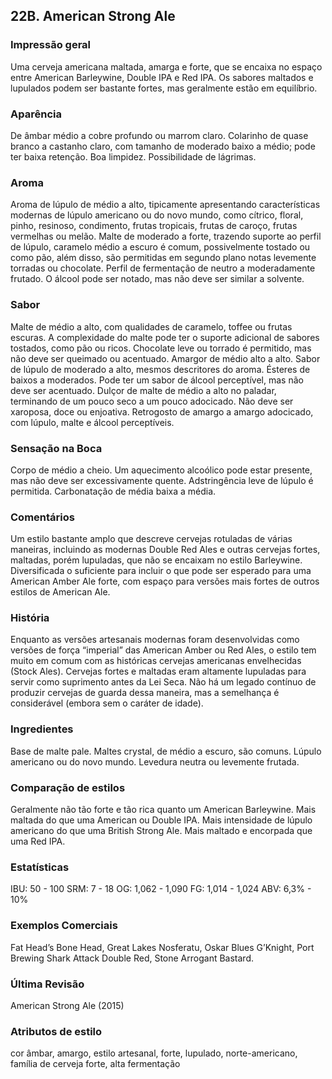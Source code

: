 ## 22B. American Strong Ale

### Impressão geral

Uma cerveja americana maltada, amarga e forte, que se encaixa no espaço entre American Barleywine, Double IPA e Red IPA. Os sabores maltados e lupulados podem ser bastante fortes, mas geralmente estão em equilíbrio.

### Aparência

De âmbar médio a cobre profundo ou marrom claro. Colarinho de quase branco a castanho claro, com tamanho de moderado baixo a médio; pode ter baixa retenção. Boa limpidez. Possibilidade de lágrimas.

### Aroma

Aroma de lúpulo de médio a alto, tipicamente apresentando características modernas de lúpulo americano ou do novo mundo, como cítrico, floral, pinho, resinoso, condimento, frutas tropicais, frutas de caroço, frutas vermelhas ou melão. Malte de moderado a forte, trazendo suporte ao perfil de lúpulo, caramelo médio a escuro é comum, possivelmente tostado ou como pão, além disso, são permitidas em segundo plano notas levemente torradas ou chocolate. Perfil de fermentação de neutro a moderadamente frutado. O álcool pode ser notado, mas não deve ser similar a solvente.

### Sabor

Malte de médio a alto, com qualidades de caramelo, toffee ou frutas escuras. A complexidade do malte pode ter o suporte adicional de sabores tostados, como pão ou ricos. Chocolate leve ou torrado é permitido, mas não deve ser queimado ou acentuado. Amargor de médio alto a alto. Sabor de lúpulo de moderado a alto, mesmos descritores do aroma. Ésteres de baixos a moderados. Pode ter um sabor de álcool perceptível, mas não deve ser acentuado. Dulçor de malte de médio a alto no paladar, terminando de um pouco seco a um pouco adocicado. Não deve ser xaroposa, doce ou enjoativa. Retrogosto de amargo a amargo adocicado, com lúpulo, malte e álcool perceptíveis.

### Sensação na Boca

Corpo de médio a cheio. Um aquecimento alcoólico pode estar presente, mas não deve ser excessivamente quente. Adstringência leve de lúpulo é permitida. Carbonatação de média baixa a média.

### Comentários

Um estilo bastante amplo que descreve cervejas rotuladas de várias maneiras, incluindo as modernas Double Red Ales e outras cervejas fortes, maltadas, porém lupuladas, que não se encaixam no estilo Barleywine. Diversificada o suficiente para incluir o que pode ser esperado para uma American Amber Ale forte, com espaço para versões mais fortes de outros estilos de American Ale.

### História

Enquanto as versões artesanais modernas foram desenvolvidas como versões de força “imperial” das American Amber ou Red Ales, o estilo tem muito em comum com as históricas cervejas americanas envelhecidas (Stock Ales). Cervejas fortes e maltadas eram altamente lupuladas para servir como suprimento antes da Lei Seca. Não há um legado contínuo de produzir cervejas de guarda dessa maneira, mas a semelhança é considerável (embora sem o caráter de idade).

### Ingredientes

Base de malte pale. Maltes crystal, de médio a escuro, são comuns. Lúpulo americano ou do novo mundo. Levedura neutra ou levemente frutada.

### Comparação de estilos

Geralmente não tão forte e tão rica quanto um American Barleywine. Mais maltada do que uma American ou Double IPA. Mais intensidade de lúpulo americano do que uma British Strong Ale. Mais maltado e encorpada que uma Red IPA.

### Estatísticas

IBU: 50 - 100
SRM: 7 - 18
OG: 1,062 - 1,090
FG: 1,014 - 1,024
ABV: 6,3% - 10%

### Exemplos Comerciais

Fat Head’s Bone Head, Great Lakes Nosferatu, Oskar Blues G’Knight, Port Brewing Shark Attack Double Red, Stone Arrogant Bastard.

### Última Revisão

American Strong Ale (2015)

### Atributos de estilo

cor âmbar, amargo, estilo artesanal, forte, lupulado, norte-americano, família de cerveja forte, alta fermentação
